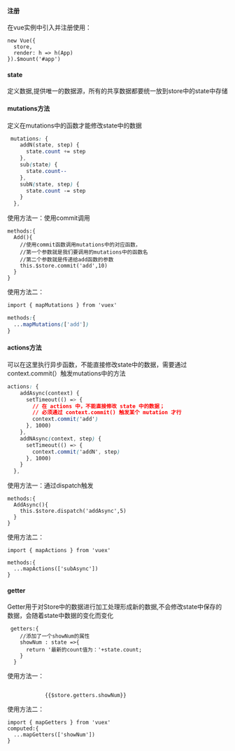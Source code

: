 ﻿####  注册
在vue实例中引入并注册使用：

```
new Vue({
  store,
  render: h => h(App)
}).$mount('#app')
```
####  state
定义数据,提供唯一的数据源，所有的共享数据都要统一放到store中的state中存储

####  mutations方法
定义在mutations中的函数才能修改state中的数据

```css
 mutations: {
    addN(state, step) {
      state.count += step
    },
    sub(state) {
      state.count--
    },
    subN(state, step) {
      state.count -= step
    }
  },
```
使用方法一：使用commit调用

```
methods:{
  Add(){
    //使用commit函数调用mutations中的对应函数，
    //第一个参数就是我们要调用的mutations中的函数名
    //第二个参数就是传递给add函数的参数
    this.$store.commit('add',10)
  }
}
```
使用方法二：

```css
import { mapMutations } from 'vuex'

methods:{
  ...mapMutations(['add'])
}
```

####  actions方法
可以在这里执行异步函数，不能直接修改state中的数据，需要通过context.commit(）触发mutations中的方法

```css
actions: {
    addAsync(context) {
      setTimeout(() => {
        // 在 actions 中，不能直接修改 state 中的数据；
        // 必须通过 context.commit() 触发某个 mutation 才行
        context.commit('add')
      }, 1000)
    },
    addNAsync(context, step) {
      setTimeout(() => {
        context.commit('addN', step)
      }, 1000)
    }
  },
```
使用方法一：通过dispatch触发

```
methods:{
  AddAsync(){
    this.$store.dispatch('addAsync',5)
  }
}
```
使用方法二：

```
import { mapActions } from 'vuex'

methods:{
  ...mapActions(['subAsync'])
}
```

####  getter
Getter用于对Store中的数据进行加工处理形成新的数据,不会修改state中保存的数据，会随着state中数据的变化而变化

```
 getters:{
    //添加了一个showNum的属性
    showNum : state =>{
      return '最新的count值为：'+state.count;
    }
  }
```
使用方法一：

```

			{{$store.getters.showNum}}
```
使用方法二：

```
import { mapGetters } from 'vuex'
computed:{
  ...mapGetters(['showNum'])
}
```

